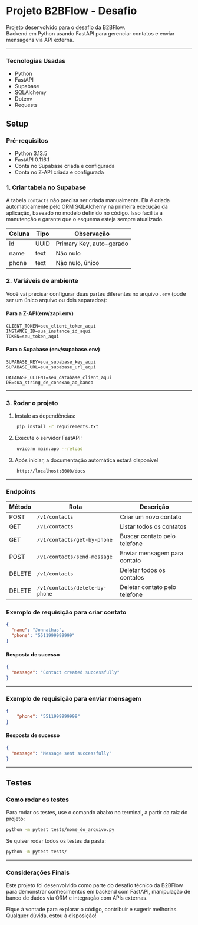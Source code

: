 # Projeto B2BFlow - Desafio

Projeto desenvolvido para o desafio da B2BFlow.  
Backend em Python usando FastAPI para gerenciar contatos e enviar mensagens via API externa.

---

### Tecnologias Usadas
- Python
- FastAPI
- Supabase
- SQLAlchemy
- Dotenv
- Requests

## Setup

### Pré-requisitos
- Python 3.13.5
- FastAPI 0.116.1
- Conta no Supabase criada e configurada
- Conta no Z-API criada e configurada 

### 1. Criar tabela no Supabase

A tabela `contacts` não precisa ser criada manualmente. Ela é criada automaticamente pelo ORM SQLAlchemy na primeira execução da aplicação, baseado no modelo definido no código. Isso facilita a manutenção e garante que o esquema esteja sempre atualizado.


| Coluna | Tipo     | Observação             |
|--------|----------|-----------------------|
| id     | UUID     | Primary Key, auto-gerado|
| name   | text     | Não nulo              |
| phone  | text     | Não nulo, único       |


### 2. Variáveis de ambiente

Você vai precisar configurar duas partes diferentes no arquivo `.env` (pode ser um único arquivo ou dois separados):

#### Para a Z-API(env/zapi.env)
```env
CLIENT_TOKEN=seu_client_token_aqui
INSTANCE_ID=sua_instance_id_aqui
TOKEN=seu_token_aqui
```

#### Para o Supabase (env/supabase.env)
```env
SUPABASE_KEY=sua_supabase_key_aqui
SUPABASE_URL=sua_supabase_url_aqui

DATABASE_CLIENT=seu_database_client_aqui
DB=sua_string_de_conexao_ao_banco
```
---

### 3. Rodar o projeto
1. Instale as dependências:

```bash
    pip install -r requirements.txt
```

2. Execute o servidor FastAPI:
```bash
    uvicorn main:app --reload
```

3. Após iniciar, a documentação automática estará disponível
```bash
    http://localhost:8000/docs
```

---




### Endpoints

| Método | Rota                    | Descrição                          |
|--------|-------------------------|----------------------------------|
| POST   | `/v1/contacts`           | Criar um novo contato             |
| GET    | `/v1/contacts`           | Listar todos os contatos          |
| GET    | `/v1/contacts/get-by-phone`   | Buscar contato pelo telefone      |
| POST   | `/v1/contacts/send-message` | Enviar mensagem para contato    |
| DELETE | `/v1/contacts`           | Deletar todos os contatos         |
| DELETE | `/v1/contacts/delete-by-phone` | Deletar contato pelo telefone  |


### Exemplo de requisição para criar contato

```json
{
  "name": "Jonnathas",
  "phone": "5511999999999"
}
```

#### Resposta de sucesso
```json
{
  "message": "Contact created successfully"
}
```

---

### Exemplo de requisição para enviar mensagem

```json
{
    "phone": "5511999999999"
}
```
#### Resposta de sucesso
```json
{
  "message": "Message sent successfully"
}
```
---

## Testes

### Como rodar os testes

Para rodar os testes, use o comando abaixo no terminal, a partir da raiz do projeto:

```bash
python -m pytest tests/nome_do_arquivo.py
```
Se quiser rodar todos os testes da pasta:

```bash
python -m pytest tests/
```
---

### Considerações Finais
Este projeto foi desenvolvido como parte do desafio técnico da B2BFlow para demonstrar conhecimentos em backend com FastAPI, manipulação de banco de dados via ORM e integração com APIs externas.

Fique à vontade para explorar o código, contribuir e sugerir melhorias. Qualquer dúvida, estou à disposição!
